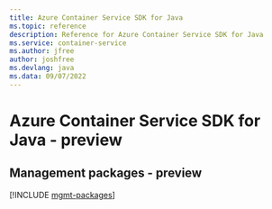 ```yaml
---
title: Azure Container Service SDK for Java
ms.topic: reference
description: Reference for Azure Container Service SDK for Java
ms.service: container-service
ms.author: jfree
author: joshfree
ms.devlang: java
ms.data: 09/07/2022
---
```

# Azure Container Service SDK for Java - preview

## Management packages - preview
[!INCLUDE [mgmt-packages](container-service-mgmt-index.md)]